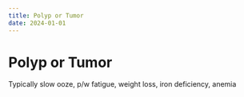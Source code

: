 ```yaml
---
title: Polyp or Tumor
date: 2024-01-01
---
```

# Polyp or Tumor

Typically slow ooze, p/w fatigue, weight loss, iron deficiency, anemia
